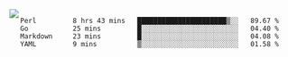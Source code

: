

<a href="https://github.com/anuraghazra/github-readme-stats">
  <img align="left" src="https://github-readme-stats.vercel.app/api?username=kfly8&count_private=true&show_icons=true&theme=calm" />
</a>


<!--START_SECTION:waka-->
```text
Perl         8 hrs 43 mins   ██████████████████████▒░░   89.67 % 
Go           25 mins         █░░░░░░░░░░░░░░░░░░░░░░░░   04.40 % 
Markdown     23 mins         █░░░░░░░░░░░░░░░░░░░░░░░░   04.08 % 
YAML         9 mins          ▒░░░░░░░░░░░░░░░░░░░░░░░░   01.58 % 
```
<!--END_SECTION:waka-->
